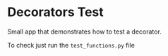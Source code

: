 # Decorators Test

Small app that demonstrates how to test a decorator.

To check just run the `test_functions.py` file